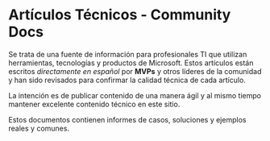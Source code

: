 # Artículos Técnicos - Community Docs

Se trata de una fuente de información para profesionales TI que utilizan herramientas, tecnologías y productos de Microsoft. Estos artículos están escritos *directamente en español* por **MVPs** y otros líderes de la comunidad y han sido revisados para confirmar la calidad técnica de cada artículo. 


La intención es de publicar contenido de una manera ágil y al mismo tiempo mantener excelente contenido técnico en este sitio.

Estos documentos contienen informes de casos, soluciones y ejemplos reales y comunes.
